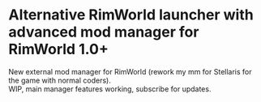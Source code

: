 # Alternative RimWorld launcher with advanced mod manager for RimWorld 1.0+
New external mod manager for RimWorld (rework my mm for Stellaris for the game with normal coders).
<br>
WIP, main manager features working, subscribe for updates.
